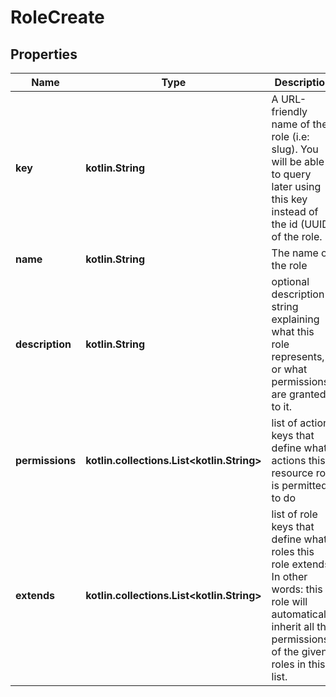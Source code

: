 
# RoleCreate

## Properties
Name | Type | Description | Notes
------------ | ------------- | ------------- | -------------
**key** | **kotlin.String** | A URL-friendly name of the role (i.e: slug). You will be able to query later using this key instead of the id (UUID) of the role. | 
**name** | **kotlin.String** | The name of the role | 
**description** | **kotlin.String** | optional description string explaining what this role represents, or what permissions are granted to it. |  [optional]
**permissions** | **kotlin.collections.List&lt;kotlin.String&gt;** | list of action keys that define what actions this resource role is permitted to do |  [optional]
**extends** | **kotlin.collections.List&lt;kotlin.String&gt;** | list of role keys that define what roles this role extends. In other words: this role will automatically inherit all the permissions of the given roles in this list. |  [optional]




